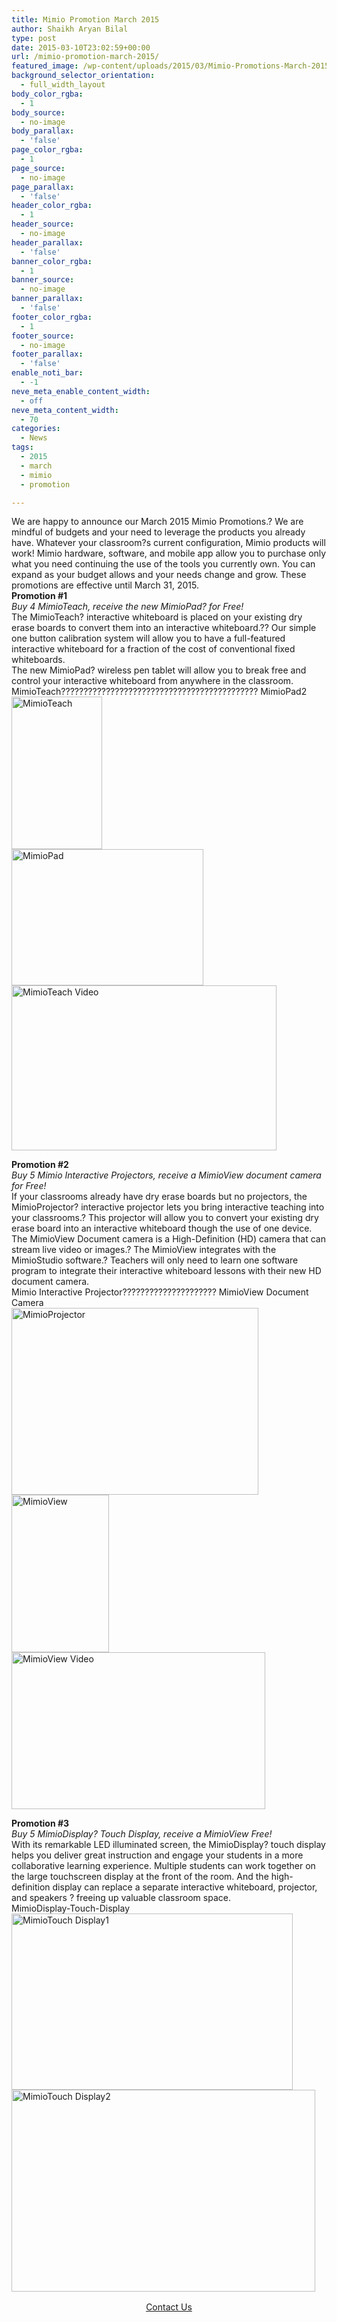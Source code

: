 ```yaml
---
title: Mimio Promotion March 2015
author: Shaikh Aryan Bilal
type: post
date: 2015-03-10T23:02:59+00:00
url: /mimio-promotion-march-2015/
featured_image: /wp-content/uploads/2015/03/Mimio-Promotions-March-2015.png
background_selector_orientation:
  - full_width_layout
body_color_rgba:
  - 1
body_source:
  - no-image
body_parallax:
  - 'false'
page_color_rgba:
  - 1
page_source:
  - no-image
page_parallax:
  - 'false'
header_color_rgba:
  - 1
header_source:
  - no-image
header_parallax:
  - 'false'
banner_color_rgba:
  - 1
banner_source:
  - no-image
banner_parallax:
  - 'false'
footer_color_rgba:
  - 1
footer_source:
  - no-image
footer_parallax:
  - 'false'
enable_noti_bar:
  - -1
neve_meta_enable_content_width:
  - off
neve_meta_content_width:
  - 70
categories:
  - News
tags:
  - 2015
  - march
  - mimio
  - promotion

---
```

We are happy to announce our March 2015 Mimio Promotions.? We are mindful of budgets and your need to leverage the products you already have. Whatever your classroom?s current configuration, Mimio products will work! Mimio hardware, software, and mobile app allow you to purchase only what you need continuing the use of the tools you currently own. You can expand as your budget allows and your needs change and grow. These promotions are effective until March 31, 2015.  
**Promotion #1**  
_Buy 4 MimioTeach, receive the new MimioPad? for Free!_  
The MimioTeach? interactive whiteboard is placed on your existing dry erase boards to convert them into an interactive whiteboard.?? Our simple one button calibration system will allow you to have a full-featured interactive whiteboard for a fraction of the cost of conventional fixed whiteboards.  
The new MimioPad? wireless pen tablet will allow you to break free and control your interactive whiteboard from anywhere in the classroom.  
MimioTeach???????????????????????????????????????????? MimioPad2  
<a href="http://www.mimio.com/en-NA/Products/MimioTeach-Interactive-Whiteboard.aspx" target="_blank" rel="noopener"><img loading="lazy" class=" size-full wp-image-8140 alignleft" src="http://backbonecommunications.com/wp-content/uploads/2015/03/MimioTeach.png" alt="MimioTeach" width="145" height="244" /></a>  
<a href="http://www.mimio.com/en-NA/Products/MimioPad-Wireless-Tablet.aspx" target="_blank" rel="noopener"><img loading="lazy" class=" size-full wp-image-8141 alignleft" src="http://backbonecommunications.com/wp-content/uploads/2015/03/MimioPad.png" alt="MimioPad" width="307" height="218" /></a>  
<a title="MimioTeach Video" href="http://www.mimio.com/flash/video_player/mimioteach.html" target="_blank" rel="noopener"><img loading="lazy" class="alignleft wp-image-8149" src="http://backbonecommunications.com/wp-content/uploads/2015/03/MimioTeach-Video.png" alt="MimioTeach Video" width="424" height="264" /></a>

**Promotion #2**  
_Buy 5 Mimio Interactive Projectors, receive a MimioView document camera for Free!_  
If your classrooms already have dry erase boards but no projectors, the MimioProjector? interactive projector lets you bring interactive teaching into your classrooms.? This projector will allow you to convert your existing dry erase board into an interactive whiteboard though the use of one device.  
The MimioView Document camera is a High-Definition (HD) camera that can stream live video or images.? The MimioView integrates with the MimioStudio software.? Teachers will only need to learn one software program to integrate their interactive whiteboard lessons with their new HD document camera.  
Mimio Interactive Projector????????????????????? MimioView Document Camera  
<a href="http://www.mimio.com/en-NA/Products/MimioProjector-Interactive-Projector.aspx" target="_blank" rel="noopener"><img loading="lazy" class=" size-full wp-image-8142 alignleft" src="http://backbonecommunications.com/wp-content/uploads/2015/03/MimioProjector.png" alt="MimioProjector" width="395" height="299" /></a>  
<a href="http://www.mimio.com/en-NA/Products/MimioView-Document-Camera.aspx" target="_blank" rel="noopener"><img loading="lazy" class=" size-full wp-image-8143 alignleft" src="http://backbonecommunications.com/wp-content/uploads/2015/03/MimioView.png" alt="MimioView" width="156" height="252" /></a><a href="http://www.mimio.com/flash/video_player/mimioview.html" target="_blank" rel="noopener"><img loading="lazy" class=" wp-image-8148 alignleft" src="http://backbonecommunications.com/wp-content/uploads/2015/03/MimioView-Video.png" alt="MimioView Video" width="406" height="251" /> </a>

**Promotion #3**  
_Buy 5 MimioDisplay? Touch Display, receive a MimioView Free!_  
With its remarkable LED illuminated screen, the MimioDisplay? touch display helps you deliver great instruction and engage your students in a more collaborative learning experience. Multiple students can work together on the large touchscreen display at the front of the room. And the high-definition display can replace a separate interactive whiteboard, projector, and speakers ? freeing up valuable classroom space.  
MimioDisplay-Touch-Display  
<img loading="lazy" class=" size-full wp-image-8144 alignleft" src="http://backbonecommunications.com/wp-content/uploads/2015/03/MimioTouch-Display1.jpeg" alt="MimioTouch Display1" width="450" height="282" /><img loading="lazy" class=" wp-image-8145 alignleft" src="http://backbonecommunications.com/wp-content/uploads/2015/03/MimioTouch-Display2.png" alt="MimioTouch Display2" width="486" height="323" /> 

<p style="text-align: center;">
  <a class="mk-button outline-btn-lightblue mk-shortcode outline-dimension large" style="font-size: 14px; line-height: 1.5em;" href="http://backbonecommunications.com/contact-us/">Contact Us</a>
</p>
